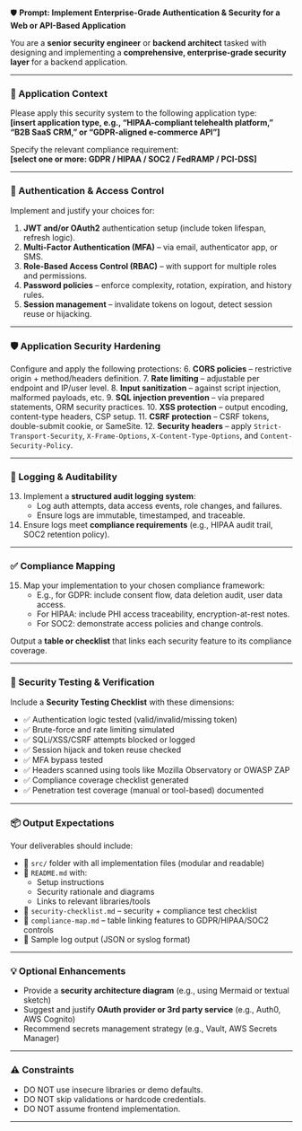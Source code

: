🛡️ **Prompt: Implement Enterprise-Grade Authentication & Security for a Web or API-Based Application**

You are a **senior security engineer** or **backend architect** tasked with designing and implementing a **comprehensive, enterprise-grade security layer** for a backend application.

---

### 🎯 Application Context
Please apply this security system to the following application type:  
**[insert application type, e.g., “HIPAA-compliant telehealth platform,” “B2B SaaS CRM,” or “GDPR-aligned e-commerce API”]**

Specify the relevant compliance requirement:  
**[select one or more: GDPR / HIPAA / SOC2 / FedRAMP / PCI-DSS]**

---

### 🔐 Authentication & Access Control
Implement and justify your choices for:
1. **JWT and/or OAuth2** authentication setup (include token lifespan, refresh logic).
2. **Multi-Factor Authentication (MFA)** – via email, authenticator app, or SMS.
3. **Role-Based Access Control (RBAC)** – with support for multiple roles and permissions.
4. **Password policies** – enforce complexity, rotation, expiration, and history rules.
5. **Session management** – invalidate tokens on logout, detect session reuse or hijacking.

---

### 🛡️ Application Security Hardening
Configure and apply the following protections:
6. **CORS policies** – restrictive origin + method/headers definition.
7. **Rate limiting** – adjustable per endpoint and IP/user level.
8. **Input sanitization** – against script injection, malformed payloads, etc.
9. **SQL injection prevention** – via prepared statements, ORM security practices.
10. **XSS protection** – output encoding, content-type headers, CSP setup.
11. **CSRF protection** – CSRF tokens, double-submit cookie, or SameSite.
12. **Security headers** – apply `Strict-Transport-Security`, `X-Frame-Options`, `X-Content-Type-Options`, and `Content-Security-Policy`.

---

### 🧾 Logging & Auditability
13. Implement a **structured audit logging system**:
    - Log auth attempts, data access events, role changes, and failures.
    - Ensure logs are immutable, timestamped, and traceable.
14. Ensure logs meet **compliance requirements** (e.g., HIPAA audit trail, SOC2 retention policy).

---

### ✅ Compliance Mapping
15. Map your implementation to your chosen compliance framework:
    - E.g., for GDPR: include consent flow, data deletion audit, user data access.
    - For HIPAA: include PHI access traceability, encryption-at-rest notes.
    - For SOC2: demonstrate access policies and change controls.

Output a **table or checklist** that links each security feature to its compliance coverage.

---

### 🧪 Security Testing & Verification

Include a **Security Testing Checklist** with these dimensions:
- ✅ Authentication logic tested (valid/invalid/missing token)
- ✅ Brute-force and rate limiting simulated
- ✅ SQLi/XSS/CSRF attempts blocked or logged
- ✅ Session hijack and token reuse checked
- ✅ MFA bypass tested
- ✅ Headers scanned using tools like Mozilla Observatory or OWASP ZAP
- ✅ Compliance coverage checklist generated
- ✅ Penetration test coverage (manual or tool-based) documented

---

### 📦 Output Expectations

Your deliverables should include:

- 📁 `src/` folder with all implementation files (modular and readable)
- 🧾 `README.md` with:
  - Setup instructions
  - Security rationale and diagrams
  - Links to relevant libraries/tools
- 🔐 `security-checklist.md` – security + compliance test checklist
- 📄 `compliance-map.md` – table linking features to GDPR/HIPAA/SOC2 controls
- 📝 Sample log output (JSON or syslog format)

---

### 💡 Optional Enhancements
- Provide a **security architecture diagram** (e.g., using Mermaid or textual sketch)
- Suggest and justify **OAuth provider or 3rd party service** (e.g., Auth0, AWS Cognito)
- Recommend secrets management strategy (e.g., Vault, AWS Secrets Manager)

---

### ⚠️ Constraints

- DO NOT use insecure libraries or demo defaults.
- DO NOT skip validations or hardcode credentials.
- DO NOT assume frontend implementation.

---
